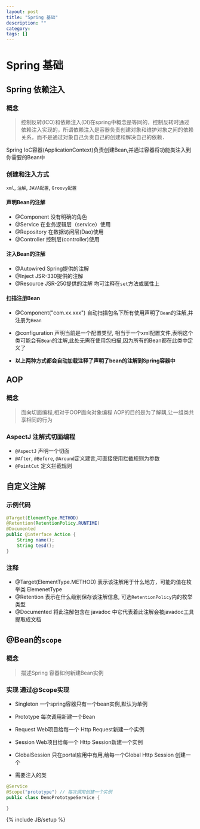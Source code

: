 ```yaml
---
layout: post
title: "Spring 基础"
description: ""
category: 
tags: []
---
```


# Spring 基础

## Spring 依赖注入

### 概念

> 控制反转(ICO)和依赖注入(DI)在spring中概念是等同的，控制反转时通过依赖注入实现的，所谓依赖注入是容器负责创建对象和维护对象之间的依赖关系，而不是通过对象自己负责自己的创建和解决自己的依赖．

Spring IoC容器(ApplicationContext)负责创建Bean,并通过容器将功能类注入到你需要的Bean中

### 创建和注入方式

`xml`, `注解`, `JAVA配置`, `Groovy配置`

#### 声明Bean的注解

- @Component  没有明确的角色
- @Service    在业务逻辑层（service）使用
- @Repository 在数据访问层(Dao)使用
- @Controller 控制层(controller)使用

#### 注入Bean的注解

- @Autowired  Spring提供的注解
- @Inject     JSR-330提供的注解
- @Resource   JSR-250提供的注解
均可注释在`set`方法或属性上

#### 扫描注册Bean

- @Component("com.xx.xxx")  自动扫描包名下所有使用声明了`Bean`的注解,并注册为`Bean`
- @configuration    声明当前是一个配置类型, 相当于一个xml配置文件,表明这个类可能会有`Bean`的注解,此处无需在使用包扫描,因为所有的Bean都在此类中定义了

- **以上两种方式都会自动加载注释了声明了bean的注解到Spring容器中**


## AOP

### 概念

> 面向切面编程,相对于OOP面向对象编程
> AOP的目的是为了解耦,让一组类共享相同的行为

### AspectJ 注解式切面编程

- `@AspectJ`    声明一个切面
- `@After`, `@Before`, `@Around`定义建言,可直接使用拦截规则为参数
- `@PointCut`   定义拦截规则

## 自定义注解

### 示例代码

```java
@Target(ElementType.METHOD)
@Retention(RetentionPolicy.RUNTIME)
@Documented
public @interface Action {
	String name();
	String tesd();
}
```
### 注释

- @Target(ElementType.METHOD)   表示该注解用于什么地方，可能的值在枚举类 ElemenetType
- @Retention 表示在什么级别保存该注解信息, 可选`RetentionPolicy`内的枚举类型
- @Documented 将此注解包含在 javadoc 中它代表着此注解会被javadoc工具提取成文档

## @Bean的`scope`

### 概念

> 描述Spring 容器如何新建Bean实例

### 实现 通过@Scope实现

- Singleton     一个spring容器只有一个bean实例,默认为单例
- Prototype     每次调用新建一个Bean
- Request       Web项目给每一个 Http Request新建一个实例
- Session       Web项目给每一个 Http Session新建一个实例
- GlobalSession 只在portal应用中有用,给每一个Global Http Session 创建一个

- 需要注入的类 

```java
@Service
@Scope("prototype") // 每次调用创建一个实例
public class DemoPrototypeService {

}
```

{% include JB/setup %}
